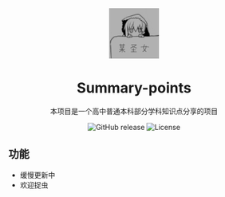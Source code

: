 <div align="center">
  <img src="docs/images/logo.png" alt="Logo" width="100">
  <h1>Summary-points</h1>
  <p>本项目是一个高中普通本科部分学科知识点分享的项目</p>
  <p>
    <img src="https://img.shields.io/github/v/release/用户名/仓库名" alt="GitHub release">
    <img src="https://img.shields.io/github/license/用户名/仓库名" alt="License">
  </p>
</div>

## 功能
- 缓慢更新中
- 欢迎捉虫

